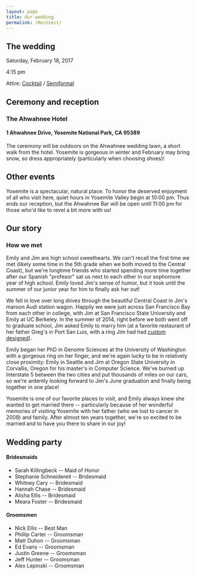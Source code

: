 ```yaml
---
layout: page
title: Our wedding
permalink: /Hochzeit/
---
```


## The wedding

Saturday, February 18, 2017

4:15 pm

Attire: [Cocktail](https://www.youtube.com/watch?v=Of5QjLNnufg) / [Semiformal](https://www.theknot.com/content/wedding-guest-attire-cheat-sheet)

## Ceremony and reception

### The Ahwahnee Hotel

#### 1 Ahwahnee Drive, Yosemite National Park, CA 95389

The ceremony will be outdoors on the Ahwahnee wedding lawn, a short walk from the hotel. Yosemite is gorgeous in winter and February may bring snow, so dress appropriately (particularly when choosing shoes)!  

## Other events

Yosemite is a spectacular, natural place. To honor the deserved enjoyment of all who visit here, quiet hours in Yosemite Valley begin at 10:00 pm. Thus ends our reception, but the Ahwahnee Bar will be open until 11:00 pm for those who'd like to revel a bit more with us!

## Our story

### How we met

Emily and Jim are high school sweethearts. We can't recall the first time we met (likely some time in the 5th grade when we both moved to the Central Coast), but we're longtime friends who started spending more time together after our Spanish "profesor" sat us next to each other in our sophomore year of high school. Emily loved Jim's sense of humor, but it took until the summer of our junior year for him to finally ask her out! 

We fell in love over long drives through the beautiful Central Coast in Jim's maroon Audi station wagon. Happily we were just across San Francisco Bay from each other in college, with Jim at San Francisco State University and Emily at UC Berkeley. In the summer of 2014, right before we both went off to graduate school, Jim asked Emily to marry him (at a favorite restaurant of her father Greg's in Port San Luis, with a ring Jim had had [custom designed](http://www.serengetiwest.com/)). 

Emily began her PhD in Genome Sciences at the University of Washington with a gorgeous ring on her finger, and we're again lucky to be in relatively close proximity: Emily in Seattle and Jim at Oregon State University in Corvallis, Oregon for his master's in Computer Science. We've burned up Interstate 5 between the two cities and put thousands of miles on our cars, so we're ardently looking forward to Jim's June graduation and finally being together in one place!

Yosemite is one of our favorite places to visit, and Emily always knew she wanted to get married there -- particularly because of her wonderful memories of visiting Yosemite with her father (who we lost to cancer in 2008) and family. After almost ten years together, we're so excited to be married and to have you there to share in our joy! 

## Wedding party

#### Bridesmaids
+ Sarah Killingbeck -- Maid of Honor
+ Stephanie Schneidereit -- Bridesmaid
+ Whitney Cary -- Bridesmaid
+ Hannah Chase -- Bridesmaid
+ Alisha Ellis -- Bridesmaid
+ Meara Foster -- Bridesmaid

#### Groomsmen
+ Nick Ellis -- Best Man
+ Phillip Carter -- Groomsman
+ Matt Duhon -- Groomsman
+ Ed Evans -- Groomsman
+ Justin Greene -- Groomsman
+ Jeff Hunter -- Groomsman
+ Alex Lepinski -- Groomsman
